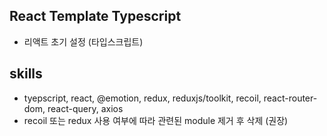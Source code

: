 ## React Template Typescript
- 리액트 초기 설정 (타입스크립트)

## skills
- tyepscript, react, @emotion, redux, reduxjs/toolkit, recoil, react-router-dom, react-query, axios
- recoil 또는 redux 사용 여부에 따라 관련된 module 제거 후 삭제 (권장)